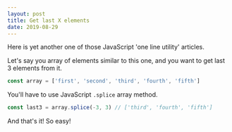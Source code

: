 ```yaml
---
layout: post
title: Get last X elements
date: 2019-08-29
---
```


Here is yet another one of those JavaScript 'one line utility' articles.

Let's say you array of elements similar to this one, and you want to get last 3 elements from it.

```js
const array = ['first', 'second', 'third', 'fourth', 'fifth']
```

You'll have to use JavaScript `.splice` array method.

```js
const last3 = array.splice(-3, 3) // ['third', 'fourth', 'fifth']
```

And that's it! So easy!
